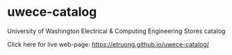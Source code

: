 # uwece-catalog
University of Washington Electrical &amp; Computing Engineering Stores catalog

Click here for live web-page: https://etruong.github.io/uwece-catalog/
